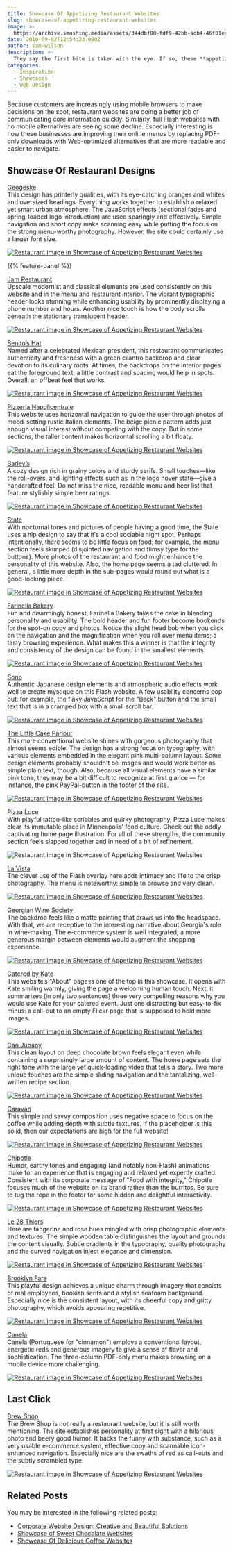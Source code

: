 ```yaml
---
title: Showcase Of Appetizing Restaurant Websites
slug: showcase-of-appetizing-restaurant-websites
image: >-
  https://archive.smashing.media/assets/344dbf88-fdf9-42bb-adb4-46f01eedd629/bc58abeb-ca16-48e0-991e-0bda4bd84c1a/beer2.jpg
date: 2010-09-02T12:54:23.000Z
author: sam-wilson
description: >-
  They say the first bite is taken with the eye. If so, these **appetizing restaurant websites** succeed in whetting our appetites, inviting us to a savoury next bite. In these designs, color scheme and introductory copy show vastly different aspects of the restaurant experience. Moody warm tones create atmosphere, vibrant greens underscore freshness, and earthy colors communicate a relaxed, friendly attitude.
categories:
  - Inspiration
  - Showcases
  - Web Design
---
```


Because customers are increasingly using mobile browsers to make decisions on the spot, restaurant websites are doing a better job of communicating core information quickly. Similarly, full Flash websites with no mobile alternatives are seeing some decline. Especially interesting is how these businesses are improving their online menus by replacing PDF-only downloads with Web-optimized alternatives that are more readable and easier to navigate.</p>

## Showcase Of Restaurant Designs

[Geogeske](https://g2geogeske.com/)  
This design has printerly qualities, with its eye-catching oranges and whites and oversized headings. Everything works together to establish a relaxed yet smart urban atmosphere. The JavaScript effects (sectional fades and spring-loaded logo introduction) are used sparingly and effectively. Simple navigation and short copy make scanning easy while putting the focus on the strong menu-worthy photography. However, the site could certainly use a larger font size.

[![Restaurant image in Showcase of Appetizing Restaurant Websites](https://archive.smashing.media/assets/344dbf88-fdf9-42bb-adb4-46f01eedd629/cf86d6b0-c5e3-45bf-8d9e-85179e6be133/geogeske.jpg)](https://g2geogeske.com/)

{{% feature-panel %}}

[Jam Restaurant](https://www.jamrestaurant.com/)  
Upscale modernist and classical elements are used consistently on this website and in the menu and restaurant interior. The vibrant typographic header looks stunning while enhancing usability by prominently displaying a phone number and hours. Another nice touch is how the body scrolls beneath the stationary translucent header.

[![Restaurant image in Showcase of Appetizing Restaurant Websites](https://archive.smashing.media/assets/344dbf88-fdf9-42bb-adb4-46f01eedd629/baec1097-4527-46b0-af0b-ae0e88d0402e/jam.jpg)](https://www.jamrestaurant.com/)

[Benito’s Hat](https://www.benitos-hat.com/)  
Named after a celebrated Mexican president, this restaurant communicates authenticity and freshness with a green cilantro backdrop and clear devotion to its culinary roots. At times, the backdrops on the interior pages eat the foreground text; a little contrast and spacing would help in spots. Overall, an offbeat feel that works.

[![Restaurant image in Showcase of Appetizing Restaurant Websites](https://archive.smashing.media/assets/344dbf88-fdf9-42bb-adb4-46f01eedd629/60104b31-4a1d-46b1-9427-d2ebc2369347/benitoshat.jpg)](https://www.benitos-hat.com/)

[Pizzeria Napolicentrale](https://www.pizzerianapolicentrale.ro/)  
This website uses horizontal navigation to guide the user through photos of mood-setting rustic Italian elements. The beige picnic pattern adds just enough visual interest without competing with the copy. But in some sections, the taller content makes horizontal scrolling a bit floaty.

[![Restaurant image in Showcase of Appetizing Restaurant Websites](https://archive.smashing.media/assets/344dbf88-fdf9-42bb-adb4-46f01eedd629/7db655c2-6b07-45c7-b9cc-89b49e7b1c9a/napolicentrale.jpg)](https://www.pizzerianapolicentrale.ro/)

[Barley’s](https://www.barleysgville.com/)  
A cozy design rich in grainy colors and sturdy serifs. Small touches—like the roll-overs, and lighting effects such as in the logo hover state—give a handcrafted feel. Do not miss the nice, readable menu and beer list that feature stylishly simple beer ratings.

[![Restaurant image in Showcase of Appetizing Restaurant Websites](https://archive.smashing.media/assets/344dbf88-fdf9-42bb-adb4-46f01eedd629/27c22889-643f-4cf1-86aa-8171308b8cfc/barleys.jpg)](https://www.barleysgville.com/)

[State](https://www.state-chicago.com/)  
With nocturnal tones and pictures of people having a good time, the State uses a hip design to say that it's a cool sociable night spot. Perhaps intentionally, there seems to be little focus on food; for example, the menu section feels skimped (disjointed navigation and flimsy type for the buttons). More photos of the restaurant and food might enhance the personality of this website. Also, the home page seems a tad cluttered. In general, a little more depth in the sub-pages would round out what is a good-looking piece.

[![Restaurant image in Showcase of Appetizing Restaurant Websites](https://archive.smashing.media/assets/344dbf88-fdf9-42bb-adb4-46f01eedd629/2c8ab7ef-7077-45aa-ae2f-22affb731073/thestate.jpg)](https://www.state-chicago.com/)

[Farinella Bakery](https://www.farinellabakery.com/)  
Fun and disarmingly honest, Farinella Bakery takes the cake in blending personality and usability. The bold header and fun footer become bookends for the spot-on copy and photos. Notice the slight head bob when you click on the navigation and the magnification when you roll over menu items; a tasty browsing experience. What makes this a winner is that the integrity and consistency of the design can be found in the smallest elements.

[![Restaurant image in Showcase of Appetizing Restaurant Websites](https://archive.smashing.media/assets/344dbf88-fdf9-42bb-adb4-46f01eedd629/44e6b364-9f57-43df-b1a2-f00ad04e17de/farinella.jpg)](https://www.farinellabakery.com/)

[Sono](https://sonorestaurant.com.au/)  
Authentic Japanese design elements and atmospheric audio effects work well to create mystique on this Flash website. A few usability concerns pop out: for example, the flaky JavaScript for the "Back" button and the small text that is in a cramped box with a small scroll bar.

[![Restaurant image in Showcase of Appetizing Restaurant Websites](https://archive.smashing.media/assets/344dbf88-fdf9-42bb-adb4-46f01eedd629/af3363f3-124e-4dd9-b2cb-5df42010a451/sono.jpg)](https://sonorestaurant.com.au/)

[The Little Cake Parlour](https://www.thelittlecakeparlour.co.uk/)  
This more conventional website shines with gorgeous photography that almost seems edible. The design has a strong focus on typography, with various elements embedded in the elegant pink multi-column layout. Some design elements probably shouldn't be images and would work better as simple plain text, though. Also, because all visual elements have a similar pink tone, they may be a bit difficult to recognize at first glance — for instance, the pink PayPal-button in the footer of the site.

[![Restaurant image in Showcase of Appetizing Restaurant Websites](https://archive.smashing.media/assets/344dbf88-fdf9-42bb-adb4-46f01eedd629/4e075f20-d089-437e-ab73-8814b02b9ce0/littlecakeparlour.jpg)](https://www.thelittlecakeparlour.co.uk/)

Pizza Luce  
With playful tattoo-like scribbles and quirky photography, Pizza Luce makes clear its immutable place in Minneapolis’ food culture. Check out the oddly captivating home page illustration. For all of these strengths, the community section feels slapped together and in need of a bit of refinement.

![Restaurant image in Showcase of Appetizing Restaurant Websites](https://archive.smashing.media/assets/344dbf88-fdf9-42bb-adb4-46f01eedd629/20481793-badf-4913-be77-8d50a740355e/pizzaluce.jpg)

[La Vista](https://www.lavistanz.co.nz)  
The clever use of the Flash overlay here adds intimacy and life to the crisp photography. The menu is noteworthy: simple to browse and very clean.

[![Restaurant image in Showcase of Appetizing Restaurant Websites](https://archive.smashing.media/assets/344dbf88-fdf9-42bb-adb4-46f01eedd629/8c2895b9-dfb2-4d0a-b124-d46e44f09cad/lavista.jpg)](https://www.lavistanz.co.nz)

[Georgian Wine Society](https://georgianwinesociety.co.uk/)  
The backdrop feels like a matte painting that draws us into the headspace. With that, we are receptive to the interesting narrative about Georgia's role in wine-making. The e-commerce system is well integrated; a more generous margin between elements would augment the shopping experience.

[![Restaurant image in Showcase of Appetizing Restaurant Websites](https://archive.smashing.media/assets/344dbf88-fdf9-42bb-adb4-46f01eedd629/d02f48a3-d2ce-4a26-b057-277b950de290/georgiawine.jpg)](https://georgianwinesociety.co.uk/)

[Catered by Kate](https://www.cateredbykate.co.uk/)  
This website’s "About" page is one of the top in this showcase. It opens with Kate smiling warmly, giving the page a welcoming human touch. Next, it summarizes (in only two sentences) three very compelling reasons why you would use Kate for your catered event. Just one distracting but easy-to-fix minus: a call-out to an empty Flickr page that is supposed to hold more images.

[![Restaurant image in Showcase of Appetizing Restaurant Websites](https://archive.smashing.media/assets/344dbf88-fdf9-42bb-adb4-46f01eedd629/a4e3b610-ac93-464b-8cb3-758e06549833/bykate.jpg)](https://www.cateredbykate.co.uk/)

[Can Jubany](https://canjubany.com/)  
This clean layout on deep chocolate brown feels elegant even while containing a surprisingly large amount of content. The home page sets the right tone with the large yet quick-loading video that tells a story. Two more unique touches are the simple sliding navigation and the tantalizing, well-written recipe section.

[![Restaurant image in Showcase of Appetizing Restaurant Websites](https://archive.smashing.media/assets/344dbf88-fdf9-42bb-adb4-46f01eedd629/a870fd14-ec30-4003-9b7e-22a56de4ccd8/canjubany.jpg)](https://canjubany.com/)

[Caravan](https://www.caravanonexmouth.co.uk/)  
This simple and savvy composition uses negative space to focus on the coffee while adding depth with subtle textures. If the placeholder is this solid, then our expectations are high for the full website!

[![Restaurant image in Showcase of Appetizing Restaurant Websites](https://archive.smashing.media/assets/344dbf88-fdf9-42bb-adb4-46f01eedd629/7ede0f03-0c42-42c0-9c3c-6d22249586f3/caravan.jpg)](https://www.caravanonexmouth.co.uk/)

[Chipotle](https://www.chipotle.com/)  
Humor, earthy tones and engaging (and notably non-Flash) animations make for an experience that is engaging and relaxed yet expertly crafted. Consistent with its corporate message of "Food with integrity," Chipotle focuses much of the website on its brand rather than the burritos. Be sure to tug the rope in the footer for some hidden and delightful interactivity.

[![Restaurant image in Showcase of Appetizing Restaurant Websites](https://archive.smashing.media/assets/344dbf88-fdf9-42bb-adb4-46f01eedd629/6deca163-774e-4e62-9619-a01210dff2d8/chipotle.jpg)](https://www.chipotle.com/)

[Le 28 Thiers](https://www.le28thiers.fr/)  
Here are tangerine and rose hues mingled with crisp photographic elements and textures. The simple wooden table distinguishes the layout and grounds the content visually. Subtle gradients in the typography, quality photography and the curved navigation inject elegance and dimension.

[![Restaurant image in Showcase of Appetizing Restaurant Websites](https://archive.smashing.media/assets/344dbf88-fdf9-42bb-adb4-46f01eedd629/e8e8a6e3-d7d8-4589-ac55-653ad486d50e/lethiers.jpg)](https://www.le28thiers.fr/)

[Brooklyn Fare](https://brooklynfare.com/)  
This playful design achieves a unique charm through imagery that consists of real employees, bookish serifs and a stylish seafoam background. Especially nice is the consistent layout, with its cheerful copy and gritty photography, which avoids appearing repetitive.

[![Restaurant image in Showcase of Appetizing Restaurant Websites](https://archive.smashing.media/assets/344dbf88-fdf9-42bb-adb4-46f01eedd629/ac6956e0-40f6-40cb-9d86-971ec99a8824/brooklynfare.jpg)](https://brooklynfare.com/)

[Canela](https://www.canelacafe.com/)  
Canela (Portuguese for "cinnamon") employs a conventional layout, energetic reds and generous imagery to give a sense of flavor and sophistication. The three-column PDF-only menu makes browsing on a mobile device more challenging.

[![Restaurant image in Showcase of Appetizing Restaurant Websites](https://archive.smashing.media/assets/344dbf88-fdf9-42bb-adb4-46f01eedd629/e4c834e9-39a7-4c34-a92f-530f2758d2c3/canela.jpg)](https://www.canelacafe.com/)

## Last Click

[Brew Shop](https://www.brewshop.co.nz/)  
The Brew Shop is not really a restaurant website, but it is still worth mentioning. The site establishes personality at first sight with a hilarious photo and beery good humor. It backs the funny with substance, such as a very usable e-commerce system, effective copy and scannable icon-enhanced navigation. Especially nice are the swaths of red as call-outs and the subtly scrambled type.

[![Restaurant image in Showcase of Appetizing Restaurant Websites](https://archive.smashing.media/assets/344dbf88-fdf9-42bb-adb4-46f01eedd629/e8de30f9-30b7-4ad8-b338-f7f0e2fbeb34/brewshop.jpg)](https://www.brewshop.co.nz/)

## Related Posts

You may be interested in the following related posts:

*   [Corporate Website Design: Creative and Beautiful Solutions](https://www.smashingmagazine.com/2010/08/25/corporate-website-design-creative-and-beautiful-solutions/)
*   [Showcase of Sweet Chocolate Websites](https://www.smashingmagazine.com/2010/07/15/showcase-sweet-chocolate-websites/)
*   [Showcase Of Delicious Coffee Websites](https://www.smashingmagazine.com/2010/08/10/showcase-of-delicious-coffee-websites/)

